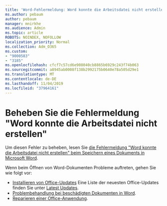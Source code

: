 ```yaml
---
title: 'Word-Fehlermeldung: Word konnte die Arbeitsdatei nicht erstellen'
ms.author: pebaum
author: pebaum
manager: mnirkhe
ms.audience: Admin
ms.topic: article
ROBOTS: NOINDEX, NOFOLLOW
localization_priority: Normal
ms.collection: Adm_O365
ms.custom:
- "9000583"
- "3185"
ms.openlocfilehash: cfcf7c57cd6e908040cb8865b6929c243f74b063
ms.sourcegitcommit: a8945ab0008f138b2992175b0640e78a505d29e1
ms.translationtype: MT
ms.contentlocale: de-DE
ms.lasthandoff: 11/04/2019
ms.locfileid: "37964161"
---
```

# <a name="resolve-the-word-could-not-create-the-work-file-error-message"></a>Beheben Sie die Fehlermeldung "Word konnte die Arbeitsdatei nicht erstellen"

Um diesen Fehler zu beheben, lesen Sie [die Fehlermeldung "Word konnte die Arbeitsdatei nicht erstellen" beim Speichern eines Dokuments in Microsoft Word](https://docs.microsoft.com/office/troubleshoot/word/word-could-not-create-the-work-file).

Wenn beim Öffnen von Word-Dokumenten Probleme auftreten, gehen Sie wie folgt vor:

- [Installieren von Office-Updates](https://support.office.com/article/2ab296f3-7f03-43a2-8e50-46de917611c5) Eine Liste der neuesten Office-Updates finden Sie unter [Latest Updates](https://docs.microsoft.com/officeupdates/office-updates-msi).
- [Problembehandlung bei beschädigten Dokumenten in Word](https://docs.microsoft.com/office/troubleshoot/word/damaged-documents-in-word).
- [Reparieren einer Office-Anwendung](https://support.office.com/Article/Repair-an-Office-application-7821d4b6-7c1d-4205-aa0e-a6b40c5bb88b).
